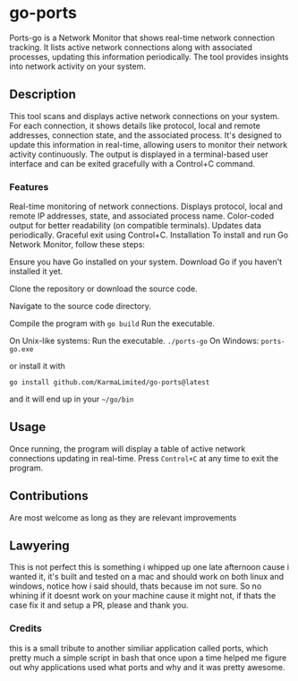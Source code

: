 # go-ports

Ports-go is a Network Monitor that shows real-time network connection tracking.
It lists active network connections along with associated processes, updating
this information periodically. The tool provides insights into network activity
on your system.

## Description

This tool scans and displays active network connections on your system. For each
connection, it shows details like protocol, local and remote addresses,
connection state, and the associated process. It's designed to update this
information in real-time, allowing users to monitor their network activity
continuously. The output is displayed in a terminal-based user interface and can
be exited gracefully with a Control+C command.

### Features

Real-time monitoring of network connections. Displays protocol, local and remote
IP addresses, state, and associated process name. Color-coded output for better
readability (on compatible terminals). Updates data periodically. Graceful exit
using Control+C. Installation To install and run Go Network Monitor, follow
these steps:

Ensure you have Go installed on your system. Download Go if you haven't
installed it yet.

Clone the repository or download the source code.

Navigate to the source code directory.

Compile the program with `go build` Run the executable.

On Unix-like systems: Run the executable. `./ports-go` On Windows:
`ports-go.exe`

or install it with

```golang
go install github.com/KarmaLimited/go-ports@latest
```

and it will end up in your `~/go/bin`

## Usage

Once running, the program will display a table of active network connections
updating in real-time. Press `Control+C` at any time to exit the program.

## Contributions

Are most welcome as long as they are relevant improvements

## Lawyering

This is not perfect this is something i whipped up one late afternoon cause i
wanted it, it's built and tested on a mac and should work on both linux and
windows, notice how i said should, thats because im not sure. So no whining if
it doesnt work on your machine cause it might not, if thats the case fix it and
setup a PR, please and thank you.

### Credits

this is a small tribute to another similiar application called ports, which
pretty much a simple script in bash that once upon a time helped me figure out
why applications used what ports and why and it was pretty awesome.

